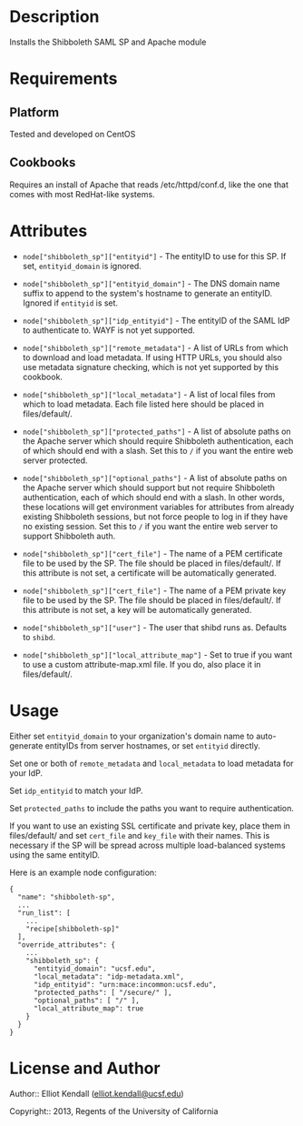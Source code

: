 Description
===========

Installs the Shibboleth SAML SP and Apache module

Requirements
============

Platform
--------

Tested and developed on CentOS

Cookbooks
---------

Requires an install of Apache that reads /etc/httpd/conf.d, like the one
that comes with most RedHat-like systems.

Attributes
==========

* `node["shibboleth_sp"]["entityid"]` - The entityID to use for this SP.  If
set, `entityid_domain` is ignored.

* `node["shibboleth_sp"]["entityid_domain"]` - The DNS domain name suffix to
append to the system's hostname to generate an entityID.  Ignored if
`entityid` is set.

* `node["shibboleth_sp"]["idp_entityid"]` - The entityID of the SAML IdP to
authenticate to.  WAYF is not yet supported.

* `node["shibboleth_sp"]["remote_metadata"]` - A list of URLs from which to
download and load metadata.  If using HTTP URLs, you should also use
metadata signature checking, which is not yet supported by this cookbook.

* `node["shibboleth_sp"]["local_metadata"]` - A list of local files from
which to load metadata.  Each file listed here should be placed in
files/default/.

* `node["shibboleth_sp"]["protected_paths"]` - A list of absolute paths on
the Apache server which should require Shibboleth authentication, each of
which should end with a slash.  Set this to `/` if you want the entire web
server protected.

* `node["shibboleth_sp"]["optional_paths"]` - A list of absolute paths on
the Apache server which should support but not require Shibboleth
authentication, each of which should end with a slash.  In other words,
these locations will get environment variables for attributes from already
existing Shibboleth sessions, but not force people to log in if they have no
existing session.  Set this to `/` if you want the entire web server to
support Shibboleth auth.

* `node["shibboleth_sp"]["cert_file"]` - The name of a PEM certificate file
to be used by the SP. The file should be placed in files/default/.  If this
attribute is not set, a certificate will be automatically generated.

* `node["shibboleth_sp"]["cert_file"]` - The name of a PEM private key file
to be used by the SP.  The file should be placed in files/default/.  If this
attribute is not set, a key will be automatically generated.

* `node["shibboleth_sp"]["user"]` - The user that shibd runs as. Defaults
to `shibd`.

* `node["shibboleth_sp"]["local_attribute_map"]` - Set to true if you want
to use a custom attribute-map.xml file.  If you do, also place it in
files/default/.

Usage
=====

Either set `entityid_domain` to your organization's domain name to
auto-generate entityIDs from server hostnames, or set `entityid` directly.

Set one or both of `remote_metadata` and `local_metadata` to load metadata
for your IdP.

Set `idp_entityid` to match your IdP.

Set `protected_paths` to include the paths you want to require
authentication.

If you want to use an existing SSL certificate and private key, place them
in files/default/ and set `cert_file` and `key_file` with their names.  This
is necessary if the SP will be spread across multiple load-balanced systems
using the same entityID.

Here is an example node configuration:

    {
      "name": "shibboleth-sp",
      ...
      "run_list": [
        ...
        "recipe[shibboleth-sp]"
      ],
      "override_attributes": {
        ...
        "shibboleth_sp": {
          "entityid_domain": "ucsf.edu",
          "local_metadata": "idp-metadata.xml",
          "idp_entityid": "urn:mace:incommon:ucsf.edu",
          "protected_paths": [ "/secure/" ],
          "optional_paths": [ "/" ],
          "local_attribute_map": true
        }
      }
    }

License and Author
==================

Author:: Elliot Kendall (<elliot.kendall@ucsf.edu>)

Copyright:: 2013, Regents of the University of California
